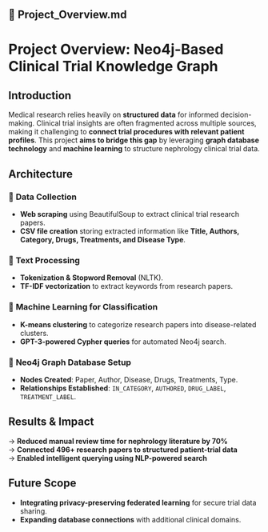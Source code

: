 ## **📂 Project_Overview.md**

# Project Overview: Neo4j-Based Clinical Trial Knowledge Graph

## Introduction
Medical research relies heavily on **structured data** for informed decision-making. Clinical trial insights are often fragmented across multiple sources, making it challenging to **connect trial procedures with relevant patient profiles**. This project **aims to bridge this gap** by leveraging **graph database technology** and **machine learning** to structure nephrology clinical trial data.

## Architecture
### 🔹 **Data Collection**
- **Web scraping** using BeautifulSoup to extract clinical trial research papers.
- **CSV file creation** storing extracted information like **Title, Authors, Category, Drugs, Treatments, and Disease Type**.

### 🔹 **Text Processing**
- **Tokenization & Stopword Removal** (NLTK).
- **TF-IDF vectorization** to extract keywords from research papers.

### 🔹 **Machine Learning for Classification**
- **K-means clustering** to categorize research papers into disease-related clusters.
- **GPT-3-powered Cypher queries** for automated Neo4j search.

### 🔹 **Neo4j Graph Database Setup**
- **Nodes Created**: Paper, Author, Disease, Drugs, Treatments, Type.
- **Relationships Established**: `IN_CATEGORY`, `AUTHORED`, `DRUG_LABEL`, `TREATMENT_LABEL`.

## Results & Impact
-> **Reduced manual review time for nephrology literature by 70%**  
-> **Connected 496+ research papers to structured patient-trial data**  
-> **Enabled intelligent querying using NLP-powered search**

## Future Scope
- **Integrating privacy-preserving federated learning** for secure trial data sharing.
- **Expanding database connections** with additional clinical domains.
